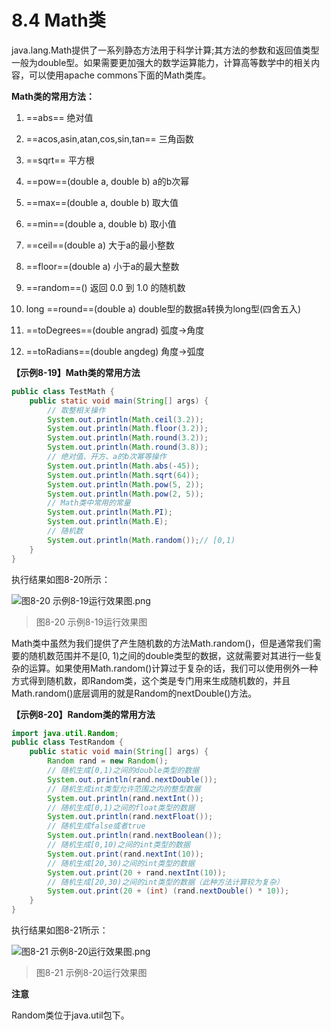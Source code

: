 

# 8.4 Math类

   java.lang.Math提供了一系列静态方法用于科学计算;其方法的参数和返回值类型一般为double型。如果需要更加强大的数学运算能力，计算高等数学中的相关内容，可以使用apache commons下面的Math类库。

**Math类的常用方法：**

1. ==abs== 绝对值

2. ==acos,asin,atan,cos,sin,tan== 三角函数

3. ==sqrt== 平方根

4. ==pow==(double a, double b) a的b次幂

5. ==max==(double a, double b) 取大值

6. ==min==(double a, double b) 取小值

7. ==ceil==(double a) 大于a的最小整数

8. ==floor==(double a) 小于a的最大整数

9. ==random==() 返回 0.0 到 1.0 的随机数

10. long ==round==(double a) double型的数据a转换为long型(四舍五入)

11. ==toDegrees==(double angrad) 弧度->角度

12. ==toRadians==(double angdeg) 角度->弧度

**【示例8-19】Math类的常用方法**

```java
public class TestMath {
	public static void main(String[] args) {
		// 取整相关操作
		System.out.println(Math.ceil(3.2));
		System.out.println(Math.floor(3.2));
		System.out.println(Math.round(3.2));
		System.out.println(Math.round(3.8));
		// 绝对值、开方、a的b次幂等操作
		System.out.println(Math.abs(-45));
		System.out.println(Math.sqrt(64));
		System.out.println(Math.pow(5, 2));
		System.out.println(Math.pow(2, 5));
		// Math类中常用的常量
		System.out.println(Math.PI);
		System.out.println(Math.E);
		// 随机数
		System.out.println(Math.random());// [0,1)
	}
}
```

   执行结果如图8-20所示：

![图8-20 示例8-19运行效果图.png](https://www.sxt.cn/360shop/Public/admin/UEditor/20170524/1495610205122638.png)

> 图8-20 示例8-19运行效果图

   Math类中虽然为我们提供了产生随机数的方法Math.random()，但是通常我们需要的随机数范围并不是[0, 1)之间的double类型的数据，这就需要对其进行一些复杂的运算。如果使用Math.random()计算过于复杂的话，我们可以使用例外一种方式得到随机数，即Random类，这个类是专门用来生成随机数的，并且Math.random()底层调用的就是Random的nextDouble()方法。

**【示例8-20】Random类的常用方法**

```java
import java.util.Random;
public class TestRandom {
	public static void main(String[] args) {
		Random rand = new Random();
		// 随机生成[0,1)之间的double类型的数据
		System.out.println(rand.nextDouble());
		// 随机生成int类型允许范围之内的整型数据
		System.out.println(rand.nextInt());
		// 随机生成[0,1)之间的float类型的数据
		System.out.println(rand.nextFloat());
		// 随机生成false或者true
		System.out.println(rand.nextBoolean());
		// 随机生成[0,10)之间的int类型的数据
		System.out.print(rand.nextInt(10));
		// 随机生成[20,30)之间的int类型的数据
		System.out.print(20 + rand.nextInt(10));
		// 随机生成[20,30)之间的int类型的数据（此种方法计算较为复杂）
		System.out.print(20 + (int) (rand.nextDouble() * 10));
	}
}
```

   执行结果如图8-21所示：

![图8-21 示例8-20运行效果图.png](https://www.sxt.cn/360shop/Public/admin/UEditor/20170524/1495610273945768.png)

> 图8-21 示例8-20运行效果图

**注意**

   Random类位于java.util包下。